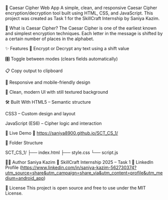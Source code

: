 🔐 Caesar Cipher Web App
A simple, clean, and responsive Caesar Cipher encryption/decryption tool built using HTML, CSS, and JavaScript.
This project was created as Task 1 for the SkillCraft Internship by Saniya Kazim.

🧠 What is Caesar Cipher?
The Caesar Cipher is one of the earliest known and simplest encryption techniques.
Each letter in the message is shifted by a certain number of places in the alphabet.

✨ Features
🔄 Encrypt or Decrypt any text using a shift value

🎛 Toggle between modes (clears fields automatically)

📋 Copy output to clipboard

📱 Responsive and mobile-friendly design

🎨 Clean, modern UI with still textured background

🛠️ Built With
HTML5 – Semantic structure

CSS3 – Custom design and layout

JavaScript (ES6) – Cipher logic and interaction

🚀 Live Demo
🔗 https://saniya8900.github.io/SCT_CS_1/



📁 Folder Structure

SCT_CS_1/
├── index.html
├── style.css
└── script.js

👩‍💻 Author
Saniya Kazim
🌱 SkillCraft Internship 2025 – Task 1
🔗 LinkedIn Profile (https://www.linkedin.com/in/saniya-kazim-562730374?utm_source=share&utm_campaign=share_via&utm_content=profile&utm_medium=android_app)

📜 License
This project is open source and free to use under the MIT License.
